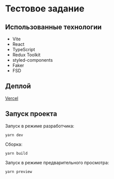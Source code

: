 # Тестовое задание

## Использованные технологии

* Vite
* React
* TypeScript
* Redux Toolkit
* styled-components
* Faker
* FSD

## Деплой

[Vercel](https://gkadept-test.vercel.app/)

## Запуск проекта

Запуск в режиме разработчика:

```console
yarn dev
```

Cборка:

```console
yarn build
```

Запуск в режиме предварительного просмотра:

```console
yarn preview
```

